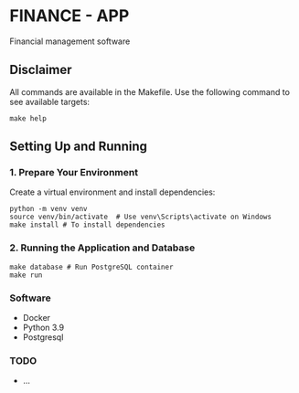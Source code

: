 # FINANCE - APP  
Financial management software   

## Disclaimer  
All commands are available in the Makefile. Use the following command to see available targets:  
```shell
make help
```  

## Setting Up and Running  

### 1. Prepare Your Environment  
Create a virtual environment and install dependencies:  
```shell
python -m venv venv
source venv/bin/activate  # Use venv\Scripts\activate on Windows
make install # To install dependencies
```  

### 2. Running the Application and Database
```shell
make database # Run PostgreSQL container
make run 
```  

### Software ##
- Docker
- Python 3.9
- Postgresql
 

### TODO  
- ...
